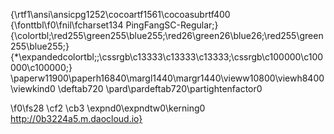 {\rtf1\ansi\ansicpg1252\cocoartf1561\cocoasubrtf400
{\fonttbl\f0\fnil\fcharset134 PingFangSC-Regular;}
{\colortbl;\red255\green255\blue255;\red26\green26\blue26;\red255\green255\blue255;}
{\*\expandedcolortbl;;\cssrgb\c13333\c13333\c13333;\cssrgb\c100000\c100000\c100000;}
\paperw11900\paperh16840\margl1440\margr1440\vieww10800\viewh8400\viewkind0
\deftab720
\pard\pardeftab720\partightenfactor0

\f0\fs28 \cf2 \cb3 \expnd0\expndtw0\kerning0
http://0b3224a5.m.daocloud.io}